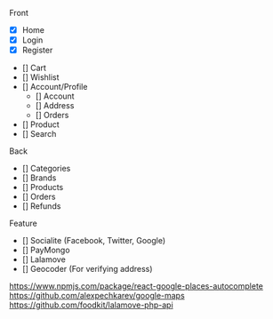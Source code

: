 Front
- [x] Home
- [x] Login
- [x] Register
- [] Cart
- [] Wishlist
- [] Account/Profile
    - [] Account
    - [] Address
    - [] Orders
- [] Product
- [] Search

Back
- [] Categories
- [] Brands 
- [] Products
- [] Orders
- [] Refunds

Feature
- [] Socialite (Facebook, Twitter, Google)
- [] PayMongo
- [] Lalamove
- [] Geocoder (For verifying address)

https://www.npmjs.com/package/react-google-places-autocomplete
https://github.com/alexpechkarev/google-maps
https://github.com/foodkit/lalamove-php-api